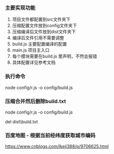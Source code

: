 ### 主要实现功能
1. 项目文件都配置到src文件夹下
2. 压缩配置文件放到config文件夹下
3. 压缩编译后文件放到dist文件夹下
4. 编译后文件引用不需要调整
5. build.js 主要配置编译的配置 
6. main.js 项目主入口
7. 每个模块需要在build.js 里声明，不然会报错
8. 具体配置详见参考文档

### 执行命令
node config/r.js -o config/build.js

### 压缩合并然后删除build.txt
node config/r.js -o config/build.js

del dist\build.txt

### 百度地图 - 根据当前经纬度获取城市编码
https://www.cnblogs.com/lkeji388/p/9706625.html

### 